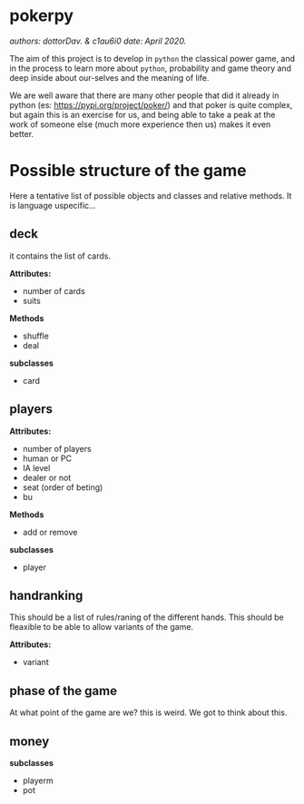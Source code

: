 # pokerpy

*authors: dottorDav. & c1au6i0*
*date: April 2020.*

The aim of this project is to develop in `python` the classical power game, and in the process to learn more about `python`,
probability and game theory and deep inside about our-selves and the meaning of life.

We are well aware that there are many other people that did it already in python (es: https://pypi.org/project/poker/) and that poker is quite complex, but again this is an exercise for us, and being able to take a peak at the work of someone else (much more experience then us) makes it even better.

# Possible structure of the game 

Here a tentative list of possible objects and classes and relative methods. It is language uspecific...

## deck

it contains the list of cards.

**Attributes:** 
* number of cards
* suits

**Methods**
* shuffle
* deal

**subclasses**
* card

## players

**Attributes:** 
* number of players
* human or PC
* IA level
* dealer or not
* seat (order of beting)
* bu

**Methods**
* add or remove

**subclasses**
* player

## handranking

This should be a list of rules/raning of the different hands. This should be fleaxible to be able to allow variants of the game.


**Attributes:** 
* variant

## phase of the game

At what point of the game are we? this is weird. We got to think about this.

## money

**subclasses**
* playerm
* pot




